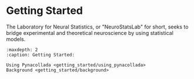 # Getting Started
The Laboratory for Neural Statistics, or "NeuroStatsLab" for short, seeks to bridge experimental and theoretical neuroscience by using statistical models. 

```{toctree}
:maxdepth: 2
:caption: Getting Started:

Using Pynacollada <getting_started/using_pynacollada>
Background <getting_started/background>
```
